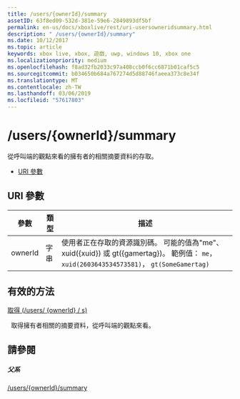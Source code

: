 ```yaml
---
title: /users/{ownerId}/summary
assetID: 63f8ed09-532d-381e-59e6-2849893df5bf
permalink: en-us/docs/xboxlive/rest/uri-usersowneridsummary.html
description: " /users/{ownerId}/summary"
ms.date: 10/12/2017
ms.topic: article
keywords: xbox live, xbox, 遊戲, uwp, windows 10, xbox one
ms.localizationpriority: medium
ms.openlocfilehash: f8ad32fb2033c97a408ccb0f6cc6871b01caf5c5
ms.sourcegitcommit: b034650b684a767274d5d88746faeea373c8e34f
ms.translationtype: MT
ms.contentlocale: zh-TW
ms.lasthandoff: 03/06/2019
ms.locfileid: "57617803"
---
```

# <a name="usersowneridsummary"></a>/users/{ownerId}/summary
從呼叫端的觀點來看的擁有者的相關摘要資料的存取。

  * [URI 參數](#ID4EQ)

<a id="ID4EQ"></a>


## <a name="uri-parameters"></a>URI 參數

| 參數| 類型| 描述|
| --- | --- | --- |
| ownerId| 字串| 使用者正在存取的資源識別碼。 可能的值為"me"、 xuid({xuid}) 或 gt({gamertag})。 範例值： <code>me</code>， <code>xuid(2603643534573581)</code>， <code>gt(SomeGamertag)</code>|

<a id="ID4ESB"></a>


## <a name="valid-methods"></a>有效的方法

[取得 (/users/ {ownerId} / s)](uri-usersowneridsummaryget.md)

&nbsp;&nbsp;取得擁有者相關的摘要資料，從呼叫端的觀點來看。

<a id="ID4E3B"></a>


## <a name="see-also"></a>請參閱

<a id="ID4E5B"></a>


##### <a name="parent"></a>父系

[/users/{ownerId}/summary](uri-usersowneridsummaryget.md)
